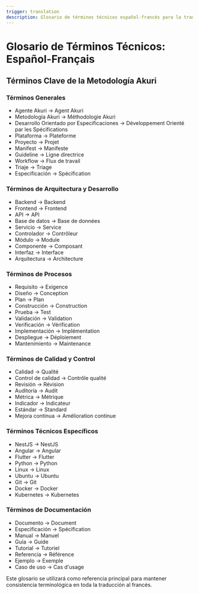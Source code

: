 ```yaml
---
trigger: translation
description: Glosario de términos técnicos español-francés para la traducción de documentación Akuri.
---
```


# Glosario de Términos Técnicos: Español-Français

## Términos Clave de la Metodología Akuri

### Términos Generales
- Agente Akuri → Agent Akuri
- Metodología Akuri → Méthodologie Akuri
- Desarrollo Orientado por Especificaciones → Développement Orienté par les Spécifications
- Plataforma → Plateforme
- Proyecto → Projet
- Manifest → Manifeste
- Guideline → Ligne directrice
- Workflow → Flux de travail
- Triaje → Triage
- Especificación → Spécification

### Términos de Arquitectura y Desarrollo
- Backend → Backend
- Frontend → Frontend
- API → API
- Base de datos → Base de données
- Servicio → Service
- Controlador → Contrôleur
- Módulo → Module
- Componente → Composant
- Interfaz → Interface
- Arquitectura → Architecture

### Términos de Procesos
- Requisito → Exigence
- Diseño → Conception
- Plan → Plan
- Construcción → Construction
- Prueba → Test
- Validación → Validation
- Verificación → Vérification
- Implementación → Implémentation
- Despliegue → Déploiement
- Mantenimiento → Maintenance

### Términos de Calidad y Control
- Calidad → Qualité
- Control de calidad → Contrôle qualité
- Revisión → Révision
- Auditoría → Audit
- Métrica → Métrique
- Indicador → Indicateur
- Estándar → Standard
- Mejora continua → Amélioration continue

### Términos Técnicos Específicos
- NestJS → NestJS
- Angular → Angular
- Flutter → Flutter
- Python → Python
- Linux → Linux
- Ubuntu → Ubuntu
- Git → Git
- Docker → Docker
- Kubernetes → Kubernetes

### Términos de Documentación
- Documento → Document
- Especificación → Spécification
- Manual → Manuel
- Guía → Guide
- Tutorial → Tutoriel
- Referencia → Référence
- Ejemplo → Exemple
- Caso de uso → Cas d'usage

Este glosario se utilizará como referencia principal para mantener consistencia terminológica en toda la traducción al francés.
